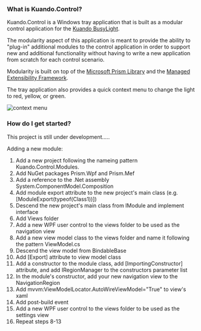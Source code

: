 ### What is Kuando.Control?

Kuando.Control is a Windows tray application that is built as a modular control application for the [Kuando BusyLight](http://www.plenom.com/products/kuando-busylight-uc-for-skype4b-lync-cisco-jabber-more/).

The modularity aspect of this application is meant to provide the ability to "plug-in" additional modules to the control application in order to support new and additional functionality without having
to write a new application from scratch for each control scenario.

Modularity is built on top of the [Microsoft Prism Library](https://msdn.microsoft.com/en-us/library/gg406140.aspx) and the [Managed Extensibility Framework](https://docs.microsoft.com/en-us/dotnet/framework/mef/).

The tray application also provides a quick context menu to change the light to red, yellow, or green.

<img src="https://brightwavepartners.blob.core.windows.net/kuando-control/contextmenu.png" alt="context menu">

### How do I get started?


This project is still under development.....

Adding a new module:
1. Add a new project following the nameing pattern Kuando.Control.Modules.<modulename>
2. Add NuGet packages Prism.Wpf and Prism.Mef
3. Add a reference to the .Net assembly System.ComponentModel.Composition
4. Add module export attribute to the new project's main class (e.g. [ModuleExport(typeof(Class1))])
5. Descend the new project's main class from IModule and implement interface
6. Add Views folder
7. Add a new WPF user control to the views folder to be used as the navigation view
8. Add a new view model class to the views folder and name it following the pattern <viewname>ViewModel.cs
9. Descend the view model from BindableBase
10. Add [Export] attribute to view model class
11. Add a constructor to the module class, add [ImportingConstructor] attribute, and add IRegionManager to the constructors parameter list
12. In the module's constructor, add your new navigation view to the NavigationRegion
13. Add mvvm:ViewModelLocator.AutoWireViewModel="True" to view's xaml
14. Add post-build event
15. Add a new WPF user control to the views folder to be used as the settings view
16. Repeat steps 8-13
